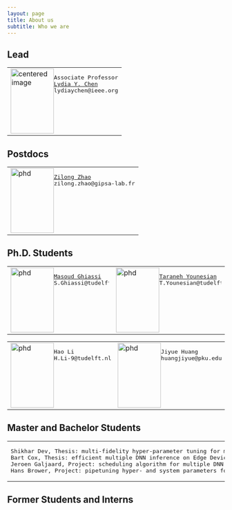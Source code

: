 ```yaml
---
layout: page
title: About us
subtitle: Who we are
---
```


## Lead



<table>
<tr>
<td style="border: none;">
<img style="float:left" src="https://github.com/Team-TUD/DIS/blob/master/images/chen.jpg?raw=true" title="Associate Professor" width="100" height="150" alt="centered image"/>
<pre>
Associate Professor
<a href="https://lydiaychen.com/">Lydia Y. Chen</a>
lydiaychen@ieee.org
<!-- Lydia Y. Chen
<a href="https://lydiaychen.com/">Personal Website</a> -->
</pre>
</td>
</tr>
</table>
<!-- <table>
<tr>
<td style="border: none;">
<img src="https://github.com/Team-TUD/DIS/blob/master/images/zhao.jpg?raw=true" title="phd" width="100" height="150" />  
<div class="container">
<a href="https://www.linkedin.com/in/zilong-zhao/">Zilong ZHAO</a>
<p style="text-align:right;"> zilong.zhao@gipsa-lab.fr </p>
</div>
</td>
</tr>
</table> -->

<!-- <table style="border-collapse: collapse; border: none;"> -->
<!-- <table>
<tr>
 <img src="https://github.com/Team-TUD/DIS/blob/master/images/chen.jpg?raw=true" title="phd" width="100" height="150"/>  <div class="container">
	<a href="https://lydiaychen.com/">Lydia Y. Chen</a>
	<p>Associate Professor</p>
  <p>Y.Chen-10@tudelft.nl</p>  </tr> </table> -->

## Postdocs

<!-- <table>
<tr>
<td style="border: none;">
<img src="https://github.com/Team-TUD/DIS/blob/master/images/zhao.jpg?raw=true" title="phd" width="100" height="150"/>  <pre>
<a href="https://www.linkedin.com/in/zilong-zhao/">Zilong ZHAO</a>
<p> zilong.zhao@gipsa-lab.fr </p>
</pre>
</td>
</tr>
</table> -->
<table>
<tr>
<td style="border: none;">
<img style="float:left" src="https://github.com/Team-TUD/DIS/blob/master/images/zhao.jpg?raw=true" title="phd" width="100" height="150"/>
<pre>
<a href="https://www.linkedin.com/in/zilong-zhao/">Zilong Zhao</a>
zilong.zhao@gipsa-lab.fr
</pre>
</td>
</tr>
</table>


## Ph.D. Students
<table>
<tr>
<td style="border: none;">
<img style="float:left" src="https://github.com/Team-TUD/DIS/blob/master/images/ghiassi.jpg?raw=true" title="phd" width="100" height="150"/>
<pre>
<a href="https://www.tudelft.nl/ewi/over-de-faculteit/afdelingen/software-technology/distributed-systems/people/masoud-ghiassi/">Masoud Ghiassi</a>
S.Ghiassi@tudelft.nl
</pre>
</td>


<td style="border: none;">
<img style="float:left" src="https://github.com/Team-TUD/DIS/blob/master/images/younesian.jpg?raw=true" title="phd" width="100" height="150"/>
<pre>
<a href="https://www.tudelft.nl/ewi/over-de-faculteit/afdelingen/software-technology/distributed-systems/people/taraneh-younesian/">Taraneh Younesian</a>
T.Younesian@tudelft.nl
</pre>
</td>
</tr></table>

<table>
<tr>
<td style="border: none;">
<img style="float:left" src="https://github.com/Team-TUD/DIS/blob/master/images/hao.jpg?raw=true" title="phd" width="100" height="150"/>
<pre>
Hao Li
H.Li-9@tudelft.nl   
</pre>
</td>


<td style="border: none;">
<img style="float:left" src="https://github.com/Team-TUD/DIS/blob/master/images/jiyue.jpg?raw=true" title="phd" width="100" height="150"/>
<pre>
Jiyue Huang
huangjiyue@pku.edu.cn
</pre>
</td>
</tr></table>

## Master and Bachelor Students
<table>
<tr>
<td style="border: none;">
<pre>
Shikhar Dev, Thesis: multi-fidelity hyper-parameter tuning for machine learning algorithms
Bart Cox, Thesis: efficient multiple DNN inference on Edge Devices
Jeroen Galjaard, Project: scheduling algorithm for multiple DNN inferences on edges
Hans Brower, Project: pipetuning hyper- and system parameters for DNN clusters
</pre>
</td>
</tr>
</table>

## Former Students and Interns
